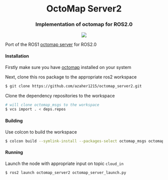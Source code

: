<div align="center">
  <h1>OctoMap Server2</h1>
  <h3>Implementation of octomap for ROS2.0 </h3>
    <a href="https://travis-ci.com/iKrishneel/octomap_server2"><img src="https://travis-ci.com/iKrishneel/octomap_server2.svg?branch=master"></a>
</div>

Port of the ROS1 [octomap server](https://github.com/OctoMap/octomap_mapping) for ROS2.0 

#### Installation
Firstly make sure you have [octomap](https://github.com/OctoMap/octomap.git) installed on your system 

Next, clone this ros package to the appropriate ros2 workspace
```bash
$ git clone https://github.com/azaher1215/octomap_server2.git
```
Clone the dependency repositories to the workspace
```bash
# will clone octomap_msgs to the workspace
$ vcs import . < deps.repos
```

#### Building
Use colcon to build the workspace
```bash
$ colcon build --symlink-install --packages-select octomap_msgs octomap_server2
```

#### Running
Launch the node with appropriate input on topic `cloud_in`
```bash
$ ros2 launch octomap_server2 octomap_server_launch.py
```

